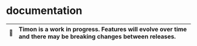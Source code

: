 # documentation

| :memo: | Timon is a work in progress. Features will evolve over time and there may be breaking changes between releases. |
|-|:-|
